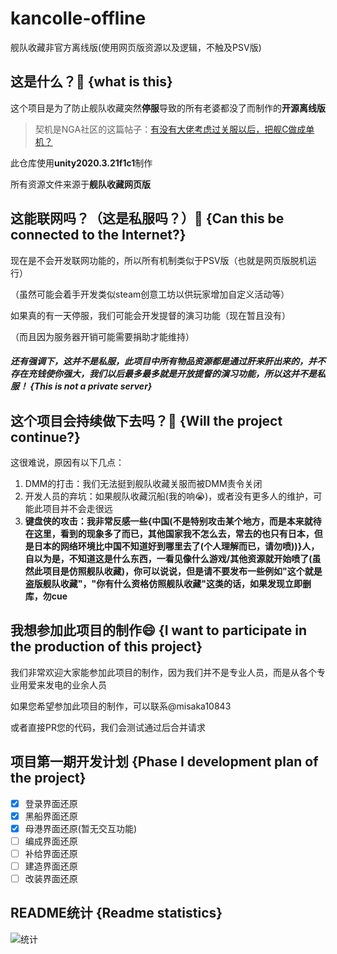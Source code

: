 # kancolle-offline

舰队收藏非官方离线版(使用网页版资源以及逻辑，不触及PSV版)

## 这是什么？🤔 {what is this}

这个项目是为了防止舰队收藏突然**停服**导致的所有老婆都没了而制作的**开源离线版**

> 契机是NGA社区的这篇帖子：[有没有大佬考虑过关服以后，把舰C做成单机？](https://bbs.nga.cn/read.php?tid=22543276&_ff=-7202235 "点击跳转NGA")

此仓库使用**unity2020.3.21f1c1**制作

所有资源文件来源于**舰队收藏网页版**

## 这能联网吗？（这是私服吗？）🤔 {Can this be connected to the Internet?}

现在是不会开发联网功能的，所以所有机制类似于PSV版（也就是网页版脱机运行）

（虽然可能会着手开发类似steam创意工坊以供玩家增加自定义活动等）

如果真的有一天停服，我们可能会开发提督的演习功能（现在暂且没有）

（而且因为服务器开销可能需要捐助才能维持）

##### 还有强调下，这并不是私服，此项目中所有物品资源都是通过肝来肝出来的，并不存在充钱使你强大，我们以后最多最多就是开放提督的演习功能，所以这并不是私服！ {This is not a private server}

## 这个项目会持续做下去吗？🤔 {Will the project continue?}

这很难说，原因有以下几点：

1. DMM的打击：我们无法挺到舰队收藏关服而被DMM责令关闭
2. 开发人员的弃坑：如果舰队收藏沉船(我的响😭)，或者没有更多人的维护，可能此项目并不会走很远
3. **键盘侠的攻击：我非常反感一些{中国(不是特别攻击某个地方，而是本来就待在这里，看到的现象多了而已，其他国家我不怎么去，常去的也只有日本，但是日本的网络环境比中国不知道好到哪里去了(个人理解而已，请勿喷))}人，自以为是，不知道这是什么东西，一看见像什么游戏/其他资源就开始喷了(虽然此项目是仿照舰队收藏)，你可以说说，但是请不要发布一些例如"这个就是盗版舰队收藏"，"你有什么资格仿照舰队收藏"这类的话，如果发现立即删库，勿cue**

## 我想参加此项目的制作😄 {I want to participate in the production of this project}

我们非常欢迎大家能参加此项目的制作，因为我们并不是专业人员，而是从各个专业用爱来发电的业余人员

如果您希望参加此项目的制作，可以联系@misaka10843

或者直接PR您的代码，我们会测试通过后合并请求

## 项目第一期开发计划 {Phase I development plan of the project}

* [X] 登录界面还原
* [X] 黑船界面还原
* [x] 母港界面还原(暂无交互功能)
* [ ] 编成界面还原
* [ ] 补给界面还原
* [ ] 建造界面还原
* [ ] 改装界面还原

## README统计 {Readme statistics}

![统计](https://count.getloli.com/get/@offline-colle?theme=elbooru)
